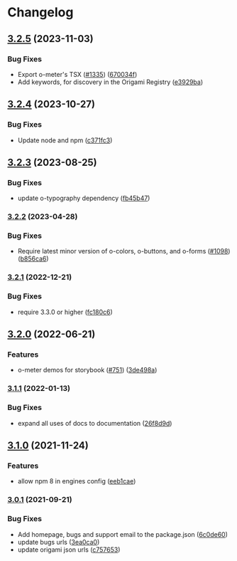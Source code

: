 # Changelog

## [3.2.5](https://github.com/Financial-Times/origami/compare/o-meter-v3.2.4...o-meter-v3.2.5) (2023-11-03)


### Bug Fixes

* Export o-meter's TSX ([#1335](https://github.com/Financial-Times/origami/issues/1335)) ([670034f](https://github.com/Financial-Times/origami/commit/670034f8aff71fe1adbcc1c3df0be22e34993e9e))
* Add keywords, for discovery in the Origami Registry ([e3929ba](https://github.com/Financial-Times/origami/commit/e3929bad1244827e61be656e93b6da0e52717f7a))

## [3.2.4](https://github.com/Financial-Times/origami/compare/o-meter-v3.2.3...o-meter-v3.2.4) (2023-10-27)


### Bug Fixes

* Update node and npm ([c371fc3](https://github.com/Financial-Times/origami/commit/c371fc3f7f2d66266dbca95862ecef3ddeb1f339))

## [3.2.3](https://github.com/Financial-Times/origami/compare/o-meter-v3.2.2...o-meter-v3.2.3) (2023-08-25)


### Bug Fixes

* update o-typography dependency  ([fb45b47](https://github.com/Financial-Times/origami/commit/fb45b47274241ea828f7dd50233441a76a215a51))

### [3.2.2](https://www.github.com/Financial-Times/origami/compare/o-meter-v3.2.1...o-meter-v3.2.2) (2023-04-28)


### Bug Fixes

* Require latest minor version of o-colors, o-buttons, and o-forms ([#1098](https://www.github.com/Financial-Times/origami/issues/1098)) ([b856ca6](https://www.github.com/Financial-Times/origami/commit/b856ca66c9ec555f3c70833ffa35cb05cd19841f))

### [3.2.1](https://www.github.com/Financial-Times/origami/compare/o-meter-v3.2.0...o-meter-v3.2.1) (2022-12-21)


### Bug Fixes

* require 3.3.0 or higher ([fc180c6](https://www.github.com/Financial-Times/origami/commit/fc180c619755daa1b7bfe65509f354cf0de113bf))

## [3.2.0](https://www.github.com/Financial-Times/origami/compare/o-meter-v3.1.1...o-meter-v3.2.0) (2022-06-21)


### Features

* o-meter demos for storybook ([#751](https://www.github.com/Financial-Times/origami/issues/751)) ([3de498a](https://www.github.com/Financial-Times/origami/commit/3de498a8001fc931bbe3f7acebf0c03ea7e740e7))

### [3.1.1](https://www.github.com/Financial-Times/origami/compare/o-meter-v3.1.0...o-meter-v3.1.1) (2022-01-13)


### Bug Fixes

* expand all uses of docs to documentation ([26f8d9d](https://www.github.com/Financial-Times/origami/commit/26f8d9d8cbbe3e78902d8c3951b37e08150a77bd))

## [3.1.0](https://www.github.com/Financial-Times/origami/compare/o-meter-v3.0.1...o-meter-v3.1.0) (2021-11-24)


### Features

* allow npm 8 in engines config ([eeb1cae](https://www.github.com/Financial-Times/origami/commit/eeb1cae6e7f0379e647f2b41240b1f294997d528))

### [3.0.1](https://www.github.com/Financial-Times/origami/compare/o-meter-v3.0.0...o-meter-v3.0.1) (2021-09-21)


### Bug Fixes

* Add homepage, bugs and support email to the package.json ([6c0de60](https://www.github.com/Financial-Times/origami/commit/6c0de60ebd6e64c4dd16d000fcc6b79412ce30f4))
* update bugs urls ([3ea0ca0](https://www.github.com/Financial-Times/origami/commit/3ea0ca03bcb6e55142a77387ad0fff5ddf056d44))
* update origami json urls ([c757653](https://www.github.com/Financial-Times/origami/commit/c7576532b5a14f0462d5346dfb63238be025602e))

